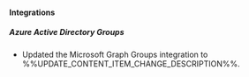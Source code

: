 
#### Integrations

##### Azure Active Directory Groups

- Updated the Microsoft Graph Groups integration to %%UPDATE_CONTENT_ITEM_CHANGE_DESCRIPTION%%.
